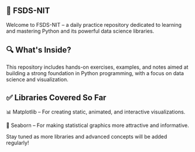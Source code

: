 📘 FSDS-NIT
----------------
Welcome to FSDS-NIT – a daily practice repository dedicated to learning and mastering Python and its powerful data science libraries.

🔍 What's Inside?
---------------------
This repository includes hands-on exercises, examples, and notes aimed at building a strong foundation in Python programming, with a focus on data science and visualization.

✅ Libraries Covered So Far
----------------------------
📊 Matplotlib – For creating static, animated, and interactive visualizations.

🌈 Seaborn – For making statistical graphics more attractive and informative.

Stay tuned as more libraries and advanced concepts will be added regularly!
